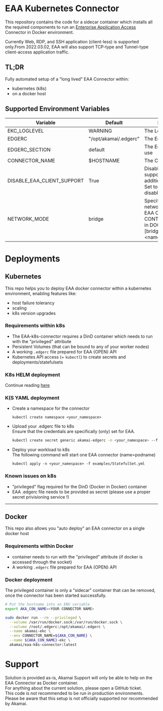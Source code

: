 # EAA Kubernetes Connector
This repository contains the code for a sidecar container which installs all the required components to run an [Enterprise Application Access](https://www.akamai.com/products/enterprise-application-access) Connector in Docker environment. 

Currently Web, RDP, and SSH application (client-less) is supported only.From 2022.03.02, EAA will also support TCP-type and Tunnel-type client-access application traffic.


## TL;DR
Fully automated setup of a "long lived" EAA Connector within:
- kubernetes (k8s)
- on a docker host


## Supported Environment Variables 

| Variable                   | Default               | Description                                                                                                                             |
|----------------------------|-----------------------|-----------------------------------------------------------------------------------------------------------------------------------------|
| EKC_LOGLEVEL               | WARNING               | The Loglevel for EKC                                                                                                                    | 
| EDGERC                     | "/opt/akamai/.edgerc" | The EdgeRC File to use                                                                                                                  |
| EDGERC_SECTION             | default               | The EdgeRC Section to use                                                                                                               | 
| CONNECTOR_NAME             | $HOSTNAME             | The Connector name                                                                                                                      |
| DISABLE_EAA_CLIENT_SUPPORT | True                  | Disabling EAA Client support by removing additional capabilities <br>Set to "True" to disable.                                          | 
| NETWORK_MODE               | bridge                | Specify the desired network mode for the EAA CONNECTOR CONTAINER (Only use in DOCKER ENV) [bridge,none,container:<name\|id>,host,ports] | 

# Deployments
## Kubernetes
This repo helps you to deploy EAA docker connector within a kubernetes environment, enabling features like:
 - host failure tolerancy
 - scaling
 - k8s version upgrades

### Requirements within k8s
- The EAA-k8s-connector requires a DinD container which needs to run with the "privileged" attribute
- Persistent Volumes (that can be bound to any of your worker nodes)
- A working `.edgerc` file prepared for EAA {OPEN} API
- Kubernetes API access (+ `kubectl`) to create secrets and deployments/statefulsets

### K8s HELM deployment  
Continue reading [here](helm/README.md)

### K(S YAML deployment
- Create a namespace for the connector  
  ```text
  kubectl create namespace <your_namespace>
  ```

- Upload your .edgerc file to k8s  
  Ensure that the credentials are specifically (only) set for EAA.
    ```bash
    kubectl create secret generic akamai-edgerc -n <your_namespace> --from-file=edgerc=/home/username/.edgerc
    ```

- Deploy your workload to k8s  
The following command will start one EAA connector (name=podname)
  ```text
  kubectl apply -n <your_namespace> -f examples/StatefulSet.yml
  ```
  
### Known issues on k8s

- "privileged" flag required for the DinD (Docker in Docker) container
- EAA .edgerc file needs to be provided as secret (please use a proper secret privisioning service !)
---

## Docker
This repo also allows you "auto deploy" an EAA connector on a single docker host

### Requirements within Docker
- container needs to run with the "privileged" attribute (if docker is accessed through the socket)
- A working `.edgerc` file prepared for EAA {OPEN} API

### Docker deployment
The privileged container is only a "sidecar" container that can be removed, once the connector has been started successfully.
```bash
# Put the hostname into an ENV variable 
export AKA_CON_NAME=<YOUR CONNECTOR NAME>

sudo docker run --rm --privileged \
  --volume /var/run/docker.sock:/var/run/docker.sock \
  --volume /root/.edgerc:/opt/akamai/.edgerc \
  --name akamai-ekc \
  --env CONNECTOR_NAME=${AKA_CON_NAME} \
  --name ${AKA_CON_NAME}-ekc \
  akamai/eaa-k8s-connector:latest
```

# Support
Solution is provided as-is, Akamai Support will only be able to help on the EAA Connector as Docker container.  
For anything about the current solution, please open a GitHub ticket.  
This code is not recommended to be run in production environments.  
Please be aware that this setup is not officially supported nor recommended by Akamai. 
